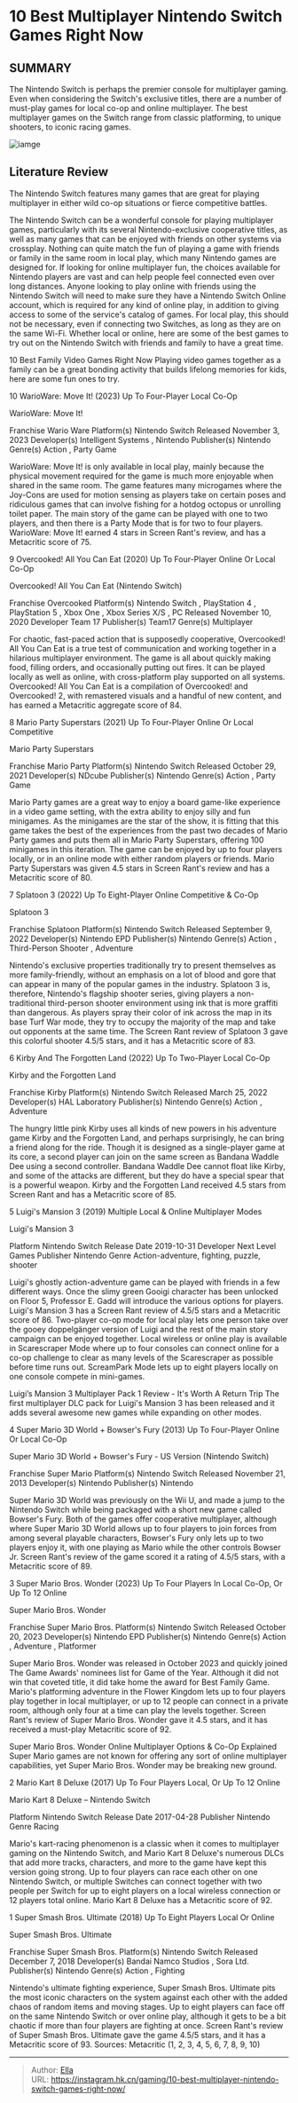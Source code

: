 # 10 Best Multiplayer Nintendo Switch Games Right Now


## SUMMARY 


 The Nintendo Switch is perhaps the premier console for multiplayer gaming. 
 Even when considering the Switch&#39;s exclusive titles, there are a number of must-play games for local co-op and online multiplayer. 
 The best multiplayer games on the Switch range from classic platforming, to unique shooters, to iconic racing games. 

![iamge](https://static1.srcdn.com/wordpress/wp-content/uploads/2024/01/10-best-multiplayer-nintendo-switch-games-right-now.jpg)

## Literature Review

The Nintendo Switch features many games that are great for playing multiplayer in either wild co-op situations or fierce competitive battles.




The Nintendo Switch can be a wonderful console for playing multiplayer games, particularly with its several Nintendo-exclusive cooperative titles, as well as many games that can be enjoyed with friends on other systems via crossplay. Nothing can quite match the fun of playing a game with friends or family in the same room in local play, which many Nintendo games are designed for. If looking for online multiplayer fun, the choices available for Nintendo players are vast and can help people feel connected even over long distances.
Anyone looking to play online with friends using the Nintendo Switch will need to make sure they have a Nintendo Switch Online account, which is required for any kind of online play, in addition to giving access to some of the service&#39;s catalog of games. For local play, this should not be necessary, even if connecting two Switches, as long as they are on the same Wi-Fi. Whether local or online, here are some of the best games to try out on the Nintendo Switch with friends and family to have a great time.
            
 
 10 Best Family Video Games Right Now 
Playing video games together as a family can be a great bonding activity that builds lifelong memories for kids, here are some fun ones to try.












 








 10  WarioWare: Move It! (2023) 
Up To Four-Player Local Co-Op
        

  WarioWare: Move It!  


  Franchise    Wario Ware     Platform(s)    Nintendo Switch     Released    November 3, 2023     Developer(s)    Intelligent Systems , Nintendo     Publisher(s)    Nintendo     Genre(s)    Action , Party Game    


WarioWare: Move It! is only available in local play, mainly because the physical movement required for the game is much more enjoyable when shared in the same room. The game features many microgames where the Joy-Cons are used for motion sensing as players take on certain poses and ridiculous games that can involve fishing for a hotdog octopus or unrolling toilet paper. The main story of the game can be played with one to two players, and then there is a Party Mode that is for two to four players. WarioWare: Move It! earned 4 stars in Screen Rant&#39;s review, and has a Metacritic score of 75.





 9  Overcooked! All You Can Eat (2020) 
Up To Four-Player Online Or Local Co-Op


 







 Overcooked! All You Can Eat (Nintendo Switch) 


  Franchise    Overcooked     Platform(s)    Nintendo Switch , PlayStation 4 , PlayStation 5 , Xbox One , Xbox Series X/S , PC     Released    November 10, 2020     Developer    Team 17     Publisher(s)    Team17     Genre(s)    Multiplayer    


For chaotic, fast-paced action that is supposedly cooperative, Overcooked! All You Can Eat is a true test of communication and working together in a hilarious multiplayer environment. The game is all about quickly making food, filling orders, and occasionally putting out fires. It can be played locally as well as online, with cross-platform play supported on all systems. Overcooked! All You Can Eat is a compilation of Overcooked! and Overcooked! 2, with remastered visuals and a handful of new content, and has earned a Metacritic aggregate score of 84.





 8  Mario Party Superstars (2021) 
Up To Four-Player Online Or Local Competitive
        

  Mario Party Superstars  


  Franchise    Mario Party     Platform(s)    Nintendo Switch     Released    October 29, 2021     Developer(s)    NDcube     Publisher(s)    Nintendo     Genre(s)    Action , Party Game    


Mario Party games are a great way to enjoy a board game-like experience in a video game setting, with the extra ability to enjoy silly and fun minigames. As the minigames are the star of the show, it is fitting that this game takes the best of the experiences from the past two decades of Mario Party games and puts them all in Mario Party Superstars, offering 100 minigames in this iteration. The game can be enjoyed by up to four players locally, or in an online mode with either random players or friends. Mario Party Superstars was given 4.5 stars in Screen Rant&#39;s review and has a Metacritic score of 80.





 7  Splatoon 3 (2022) 
Up To Eight-Player Online Competitive &amp; Co-Op
        

  Splatoon 3  


  Franchise    Splatoon     Platform(s)    Nintendo Switch     Released    September 9, 2022     Developer(s)    Nintendo EPD     Publisher(s)    Nintendo     Genre(s)    Action , Third-Person Shooter , Adventure    


Nintendo&#39;s exclusive properties traditionally try to present themselves as more family-friendly, without an emphasis on a lot of blood and gore that can appear in many of the popular games in the industry. Splatoon 3 is, therefore, Nintendo&#39;s flagship shooter series, giving players a non-traditional third-person shooter environment using ink that is more graffiti than dangerous. As players spray their color of ink across the map in its base Turf War mode, they try to occupy the majority of the map and take out opponents at the same time. The Screen Rant review of Splatoon 3 gave this colorful shooter 4.5/5 stars, and it has a Metacritic score of 83.





 6  Kirby And The Forgotten Land (2022) 
Up To Two-Player Local Co-Op
        

  Kirby and the Forgotten Land  


  Franchise    Kirby     Platform(s)    Nintendo Switch     Released    March 25, 2022     Developer(s)    HAL Laboratory     Publisher(s)    Nintendo     Genre(s)    Action , Adventure    


The hungry little pink Kirby uses all kinds of new powers in his adventure game Kirby and the Forgotten Land, and perhaps surprisingly, he can bring a friend along for the ride. Though it is designed as a single-player game at its core, a second player can join on the same screen as Bandana Waddle Dee using a second controller. Bandana Waddle Dee cannot float like Kirby, and some of the attacks are different, but they do have a special spear that is a powerful weapon. Kirby and the Forgotten Land received 4.5 stars from Screen Rant and has a Metacritic score of 85.





 5  Luigi&#39;s Mansion 3 (2019) 
Multiple Local &amp; Online Multiplayer Modes
        

 Luigi&#39;s Mansion 3 


  Platform    Nintendo Switch     Release Date    2019-10-31     Developer    Next Level Games     Publisher    Nintendo     Genre    Action-adventure, fighting, puzzle, shooter    


Luigi&#39;s ghostly action-adventure game can be played with friends in a few different ways. Once the slimy green Gooigi character has been unlocked on Floor 5, Professor E. Gadd will introduce the various options for players. Luigi&#39;s Mansion 3 has a Screen Rant review of 4.5/5 stars and a Metacritic score of 86.
Two-player co-op mode for local play
 lets one person take over the gooey doppelgänger version of Luigi and the rest of the main story campaign can be enjoyed together. 
Local wireless or online play is available in Scarescraper Mode
 where up to four consoles can connect online for a co-op challenge to clear as many levels of the Scarescraper as possible before time runs out. 
ScreamPark Mode lets up to eight players locally on one console compete
 in mini-games. 

            
 
 Luigi’s Mansion 3 Multiplayer Pack 1 Review - It&#39;s Worth A Return Trip 
The first multiplayer DLC pack for Luigi&#39;s Mansion 3 has been released and it adds several awesome new games while expanding on other modes. 








 4  Super Mario 3D World &#43; Bowser&#39;s Fury (2013) 
Up To Four-Player Online Or Local Co-Op


 







 Super Mario 3D World &#43; Bowser&#39;s Fury - US Version (Nintendo Switch) 


  Franchise    Super Mario     Platform(s)    Nintendo Switch     Released    November 21, 2013     Developer(s)    Nintendo     Publisher(s)    Nintendo    


Super Mario 3D World was previously on the Wii U, and made a jump to the Nintendo Switch while being packaged with a short new game called Bowser&#39;s Fury. Both of the games offer cooperative multiplayer, although where Super Mario 3D World allows up to four players to join forces from among several playable characters, Bowser&#39;s Fury only lets up to two players enjoy it, with one playing as Mario while the other controls Bowser Jr. Screen Rant&#39;s review of the game scored it a rating of 4.5/5 stars, with a Metacritic score of 89.





 3  Super Mario Bros. Wonder (2023) 
Up To Four Players In Local Co-Op, Or Up To 12 Online


 







  Super Mario Bros. Wonder  


  Franchise    Super Mario Bros.     Platform(s)    Nintendo Switch     Released    October 20, 2023     Developer(s)    Nintendo EPD     Publisher(s)    Nintendo     Genre(s)    Action , Adventure , Platformer    


Super Mario Bros. Wonder was released in October 2023 and quickly joined The Game Awards&#39; nominees list for Game of the Year. Although it did not win that coveted title, it did take home the award for Best Family Game. Mario&#39;s platforming adventure in the Flower Kingdom lets up to four players play together in local multiplayer, or up to 12 people can connect in a private room, although only four at a time can play the levels together. Screen Rant&#39;s review of Super Mario Bros. Wonder gave it 4.5 stars, and it has received a must-play Metacritic score of 92.
            
 
 Super Mario Bros. Wonder Online Multiplayer Options &amp; Co-Op Explained 
Super Mario games are not known for offering any sort of online multiplayer capabilities, yet Super Mario Bros. Wonder may be breaking new ground.








 2  Mario Kart 8 Deluxe (2017) 
Up To Four Players Local, Or Up To 12 Online


 







 Mario Kart 8 Deluxe – Nintendo Switch 


  Platform    Nintendo Switch     Release Date    2017-04-28     Publisher    Nintendo     Genre    Racing    


Mario&#39;s kart-racing phenomenon is a classic when it comes to multiplayer gaming on the Nintendo Switch, and Mario Kart 8 Deluxe&#39;s numerous DLCs that add more tracks, characters, and more to the game have kept this version going strong. Up to four players can race each other on one Nintendo Switch, or multiple Switches can connect together with two people per Switch for up to eight players on a local wireless connection or 12 players total online. Mario Kart 8 Deluxe has a Metacritic score of 92.





 1  Super Smash Bros. Ultimate (2018) 
Up To Eight Players Local Or Online
        

  Super Smash Bros. Ultimate  


  Franchise    Super Smash Bros.     Platform(s)    Nintendo Switch     Released    December 7, 2018     Developer(s)    Bandai Namco Studios , Sora Ltd.     Publisher(s)    Nintendo     Genre(s)    Action , Fighting    


Nintendo&#39;s ultimate fighting experience, Super Smash Bros. Ultimate pits the most iconic characters on the system against each other with the added chaos of random items and moving stages. Up to eight players can face off on the same Nintendo Switch or over online play, although it gets to be a bit chaotic if more than four players are fighting at once. Screen Rant&#39;s review of Super Smash Bros. Ultimate gave the game 4.5/5 stars, and it has a Metacritic score of 93.
Sources: Metacritic (1, 2, 3, 4, 5, 6, 7, 8, 9, 10)

---

> Author: [Ella](https://instagram.hk.cn/)  
> URL: https://instagram.hk.cn/gaming/10-best-multiplayer-nintendo-switch-games-right-now/  

